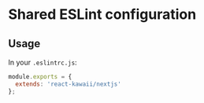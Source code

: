 # Shared ESLint configuration

## Usage

In your `.eslintrc.js`:

```js
module.exports = {
  extends: 'react-kawaii/nextjs'
};
```
